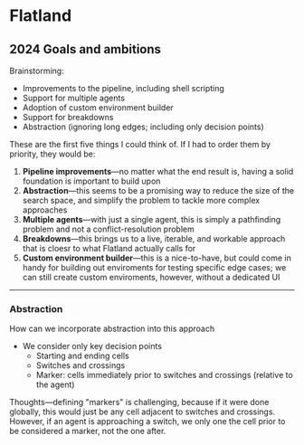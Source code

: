 # Flatland
## 2024 Goals and ambitions

Brainstorming:
* Improvements to the pipeline, including shell scripting
* Support for multiple agents
* Adoption of custom environment builder
* Support for breakdowns
* Abstraction (ignoring long edges; including only decision points)

These are the first five things I could think of.  If I had to order them by priority, they would be:
1. **Pipeline improvements**—no matter what the end result is, having a solid foundation is important to build upon
2. **Abstraction**—this seems to be a promising way to reduce the size of the search space, and simplify the problem to tackle more complex approaches
3. **Multiple agents**—with just a single agent, this is simply a pathfinding problem and not a conflict-resolution problem
4. **Breakdowns**—this brings us to a live, iterable, and workable approach that is cloesr to what Flatland actually calls for
5. **Custom environment builder**—this is a nice-to-have, but could come in handy for building out enviroments for testing specific edge cases; we can still create custom enviroments, however, without a dedicated UI


---

### Abstraction

How can we incorporate abstraction into this approach

* We consider only key decision points
    * Starting and ending cells
    * Switches and crossings
    * Marker: cells immediately prior to switches and crossings (relative to the agent)

Thoughts—defining "markers" is challenging, because if it were done globally, this would just be any cell adjacent to switches and crossings.  However, if an agent is approaching a switch, we only one the cell prior to be considered a marker, not the one after.